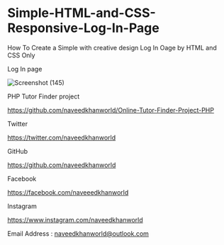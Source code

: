 # Simple-HTML-and-CSS-Responsive-Log-In-Page
How To Create a Simple with creative design Log In Oage by HTML and CSS Only

Log In page

![Screenshot (145)](https://github.com/user-attachments/assets/3e32fb53-165a-4ba8-9bd7-d43f4bcf9ee7)

PHP Tutor Finder project

https://github.com/naveedkhanworld/Online-Tutor-Finder-Project-PHP

Twitter

https://twitter.com/naveedkhanworld

GitHub

https://github.com/naveedkhanworld

Facebook

https://facebook.com/naveeedkhanworld

Instagram

https://www.instagram.com/naveedkhanworld

Email Address : naveedkhanworld@outlook.com
